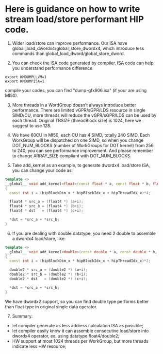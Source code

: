 Here is guidance on how to write stream load/store performant HIP code.
=================

1. Wider load/store can improve performance. Our ISA have global_load_dwordx4/global_store_dwordx4, which introduce less commands than global_load_dword/global_store_dword.

2. You can check the ISA code generated by compiler, ISA code can help you understand performance difference:
  ```
  export KMDUMPLLVM=1
  export KMDUMPISA=1
  ```
  compile your codes, you can find "dump-gfx906.isa" (if your are using MI50).

3. More threads in a WordGroup doesn't always introduce better performance. 
There are limited vGPR/sGPR/LDS resource in single SIMD/CU, more threads will reduce the vGPR/sGPR/LDS can be used by each thread. 
Original TBSIZE (threadBlock size) is 1024, here we suggest to use 128.

4. We have 60CU in MI50, each CU has 4 SIMD, totally 240 SIMD. 
Each WorkGroup will be dispatched on one SIMD, so when you change DOT_NUM_BLOCKS (number of WorkGroups for DOT kernel) from 256 to 240, you can see performance improvement.
And please remember to change ARRAY_SIZE compliant with DOT_NUM_BLOCKS.

5. Take add_kernel as an example, to generate dwordx4 load/store ISA, you can change your code as:
```cpp
template <>
__global__ void add_kernel<float>(const float * a, const float * b, float * c)
{
  const int i = (hipBlockDim_x * hipBlockIdx_x + hipThreadIdx_x)*4;

  float4 * src_a = (float4 *) (a+i);
  float4 * src_b = (float4 *) (b+i);
  float4 * dst   = (float4 *) (c+i);

  *dst = *src_a + *src_b;
}
```
6. If you are dealing with double datatype, you need 2 double to assemble a dwordx4 load/store, like:
```cpp
template <>
__global__ void add_kernel<double>(const double * a, const double * b, double * c)
{
  const int i = (hipBlockDim_x * hipBlockIdx_x + hipThreadIdx_x)*2;

  double2 * src_a = (double2 *) (a+i);
  double2 * src_b = (double2 *) (b+i);
  double2 * dst   = (double2 *) (c+i);

  *dst = *src_a + *src_b;
}
```
We have dwordx2 support, so you can find double type performs better than float type in original single data operator.

7. Summary:
* let compiler generate as less address calculation ISA as possible;
* let compiler easily know it can assemble consecutive load/store into dwordx4 operator, ex. using datatype float4/double2;
* HW support at most 1024 threads per WorkGroup, but more threads indicate less HW resource;
